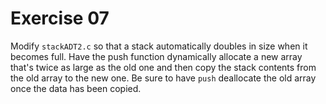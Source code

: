 # Exercise 07

Modify `stackADT2.c` so that a stack automatically doubles in size when it becomes full. Have the push function dynamically allocate a new array that's twice as large as the old one and then copy the stack contents from the old array to the new one. Be sure to have `push` deallocate the old array once the data has been copied.
